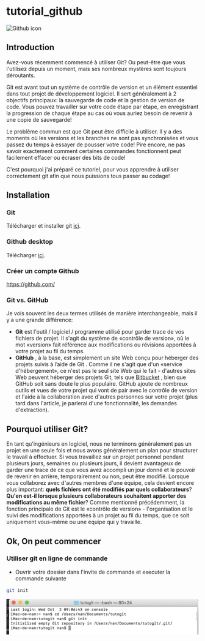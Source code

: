 # tutorial_github

![Github icon](https://www.developpez.net/forums/attachments/p358946d1/a/a/a)

## Introduction

Avez-vous récemment commencé à utiliser Git? Ou peut-être que vous l'utilisez depuis un moment, mais ses nombreux mystères sont toujours déroutants.

Git est avant tout un système de contrôle de version et un élément essentiel dans tout projet de développement logiciel. Il sert généralement à 2 objectifs principaux: la sauvegarde de code et la gestion de version de code. Vous pouvez travailler sur votre code étape par étape, en enregistrant la progression de chaque étape au cas où vous auriez besoin de revenir à une copie de sauvegarde!

Le problème commun est que Git peut être difficile à utiliser. Il y a des moments où les versions et les branches ne sont pas synchronisées et vous passez du temps à essayer de pousser votre code! Pire encore, ne pas savoir exactement comment certaines commandes fonctionnent peut facilement effacer ou écraser des bits de code!


C'est pourquoi j'ai préparé ce tutoriel, pour vous apprendre à utiliser correctement git afin que nous puissions tous passer au codage!

## Installation

### Git
Télécharger et installer git 
[ici](https://duckduckgo.com).

### Github desktop
Télécharger [ici](https://desktop.github.com/).

### Créer un compte Github

https://github.com/

### Git vs. GitHub

Je vois souvent les deux termes utilisés de manière interchangeable, mais il y a une grande différence:

- **Git** est l'outil / logiciel / programme utilisé pour garder trace de vos fichiers de projet. Il s'agit du système de «contrôle de version», où le mot «version» fait référence aux modifications ou révisions apportées à votre projet au fil du temps.
- **GitHub** , à la base, est simplement un site Web conçu pour héberger des projets suivis à l’aide de Git . Comme il ne s'agit que d'un «service d'hébergement», ce n'est pas le seul site Web qui le fait - d'autres sites Web peuvent héberger des projets Git, tels que [Bitbucket](https://bitbucket.org/) , bien que GitHub soit sans doute le plus populaire. GitHub ajoute de nombreux outils et vues de votre projet qui vont de pair avec le contrôle de version et l'aide à la collaboration avec d'autres personnes sur votre projet (plus tard dans l'article, je parlerai d'une fonctionnalité, les demandes d'extraction).

## Pourquoi utiliser Git?

En tant qu'ingénieurs en logiciel, nous ne terminons généralement pas un projet en une seule fois et nous avons généralement un plan pour structurer le travail à effectuer. Si vous travaillez sur un projet personnel pendant plusieurs jours, semaines ou plusieurs jours, il devient avantageux de garder une trace de ce que vous avez accompli un jour donné et le pouvoir de revenir en arrière, temporairement ou non, peut être modifié. Lorsque vous collaborez avec d'autres membres d'une équipe, cela devient encore plus important: **quels fichiers ont été modifiés par quels collaborateurs**? **Qu'en est-il lorsque plusieurs collaborateurs souhaitent apporter des modifications au même fichier**? Comme mentionné précédemment, la fonction principale de Git est le «contrôle de version» - l'organisation et le suivi des modifications apportées à un projet au fil du temps, que ce soit uniquement vous-même ou une équipe qui y travaille.


## Ok, On peut commencer

### Utiliser git en ligne de commande

- Ouvrir votre dossier dans l'invite de commande et executer la commande suivante

```bash
git init
```
![](/capture/gitinit.png)







